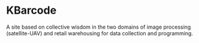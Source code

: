 # KBarcode
A site based on collective wisdom in the two domains of image processing (satellite-UAV) and retail warehousing for data collection and programming.
